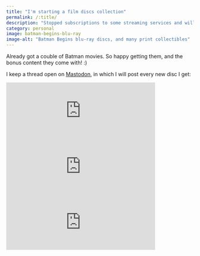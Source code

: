 ```yaml
---
title: "I'm starting a film discs collection"
permalink: /:title/
description: "Stopped subscriptions to some streaming services and will buy discs of films I really like :)"
category: personal
image: batman-begins-blu-ray
image-alt: "Batman Begins blu-ray discs, and many print collectibles"
---
```


Already got a couble of Batman movies. So happy getting them, and the bonus content they come with! :)

I keep a thread open on [Mastodon](https://social.ayco.io/@ayo/110639728990416918), in which I will post every new disc I get:

<iframe src="https://social.ayco.io/@ayo/110639728990416918/embed" class="mastodon-embed" style="max-width: 100%; border: 0" width="400" allowfullscreen="allowfullscreen"></iframe><script src="https://social.ayco.io/embed.js" async="async"></script>

<iframe src="https://social.ayco.io/@ayo/110640803922027425/embed" class="mastodon-embed" style="max-width: 100%; border: 0" width="400" allowfullscreen="allowfullscreen"></iframe><script src="https://social.ayco.io/embed.js" async="async"></script>

<iframe src="https://social.ayco.io/@ayo/110685362953465106/embed" class="mastodon-embed" style="max-width: 100%; border: 0" width="400" allowfullscreen="allowfullscreen"></iframe><script src="https://social.ayco.io/embed.js" async="async"></script>
